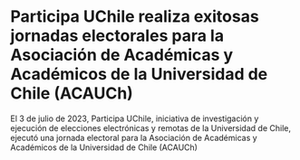 # Participa UChile realiza exitosas jornadas electorales para la Asociación de Académicas y Académicos de la Universidad de Chile (ACAUCh)
El 3 de julio de 2023, Participa UChile, iniciativa de investigación y ejecución de elecciones electrónicas y remotas de la Universidad de Chile, ejecutó una jornada electoral para  la Asociación de Académicas y Académicos de la Universidad de Chile (ACAUCh)
